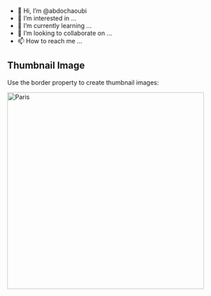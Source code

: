 - 👋 Hi, I’m @abdochaoubi
- 👀 I’m interested in ...
- 🌱 I’m currently learning ...
- 💞️ I’m looking to collaborate on ...
- 📫 How to reach me ...

<!---
abdochaoubi/abdochaoubi is a ✨ special ✨ repository because its `README.md` (this file) appears on your GitHub profile.
You can click the Preview link to take a look at your changes.
--->
<!DOCTYPE html>
<html>
<head>
</head>
<body>

<h2>Thumbnail Image</h2>

<p>Use the border property to create thumbnail images:</p>

<img src="https://www.codewars.com/users/abdochaoubi/badges/large" alt="Paris" style="width:450px">

</body>
</html>
